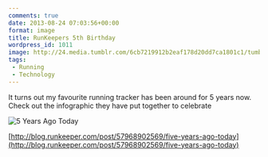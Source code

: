 ```yaml
---
comments: true
date: 2013-08-24 07:03:56+00:00
format: image
title: RunKeepers 5th Birthday
wordpress_id: 1011
image: http://24.media.tumblr.com/6cb7219912b2eaf178d20dd7ca1801c1/tumblr_mrh6xetIK21qzunbuo1_r1_1280.png
tags:
 - Running
 - Technology
---
```


It turns out my favourite running tracker has been around for 5 years now. Check out the infographic
they have put together to celebrate

![5 Years Ago Today][thm]

[http://blog.runkeeper.com/post/57968902569/five-years-ago-today](http://blog.runkeeper.com/post/57968902569/five-years-ago-today)

[thm]: //24.media.tumblr.com/6cb7219912b2eaf178d20dd7ca1801c1/tumblr_mrh6xetIK21qzunbuo1_r1_1280.png